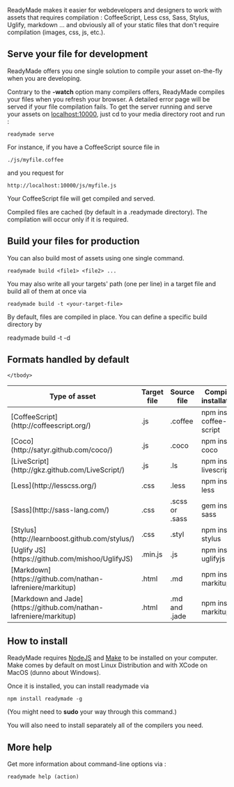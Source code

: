 

ReadyMade makes it easier for webdevelopers and designers to work with 
assets that requires compilation : CoffeeScript, Less css, Sass, Stylus, Uglify, markdown ... and obviously all of your static files that don't require compilation (images, css, js, etc.).







Serve your file for development
------------------------------------------------

ReadyMade offers you one single solution to compile 
your asset on-the-fly when you are developing.

Contrary to the **-watch** option many compilers offers,
ReadyMade compiles your files when you refresh your browser.
A detailed error page will be served if your file compilation fails.
To get the server running and serve your assets on [localhost:10000](http://localhost:1000/), just cd to your media directory root and run :

    readymade serve


For instance, if you have a CoffeeScript source file in

    ./js/myfile.coffee

and you request for 

	http://localhost:10000/js/myfile.js

Your CoffeeScript file will get compiled and served.

Compiled files are cached (by default in a .readymade directory). The compilation will occur only if it is required.




Build your files for production
------------------------------------------------


You can also build most of assets using one single command.

    readymade build <file1> <file2> ...

You may also write all your targets' path (one per line) in a target file and build all of them at once via

	readymade build -t <your-target-file>

By default, files are compiled in place.  You can define a specific build 
directory by 

   readymade build -t <your-target-file> -d <your-build-dir>


Formats handled by default
------------------------------------


<table>
	<thead>
		<tr>
			<th>Type of asset</th>
			<th>Target file</th>
			<th>Source file</th>
			<th>Compiler installation</th>
		</tr>
	</thead>
	<tbody>
		<tr>
			<td>[CoffeeScript](http://coffeescript.org/)</td>
			<td>.js</td>
			<td>.coffee</td>
			<td class='command'>npm install coffee-script</td>
		</tr>
		<tr>
			<td>[Coco](http://satyr.github.com/coco/)</td>
			<td>.js</td>
			<td>.coco</td>
			<td class='command'>npm install coco</td>
		</tr>
		<tr>
			<td>[LiveScript](http://gkz.github.com/LiveScript/)</td>
			<td>.js</td>
			<td>.ls</td>
			<td class='command'>npm install livescript</td>
		</tr>
		<tr>
			<td>[Less](http://lesscss.org/)</td>
			<td>.css</td>
			<td>.less</td>
			<td class='command'>npm install less</td>
		</tr>
		<tr>
			<td>[Sass](http://sass-lang.com/)</td>
			<td>.css</td>
			<td>.scss or .sass</td>
			<td class='command'>gem install sass</td>
		</tr>
		<tr>
			<td>[Stylus](http://learnboost.github.com/stylus/)</td>
			<td>.css</td>
			<td>.styl</td>
			<td class='command'>npm install stylus</td>
		</tr>
		<tr>
			<td>[Uglify JS](https://github.com/mishoo/UglifyJS)</td>
			<td>.min.js</td>
			<td>.js</td>
			<td class='command'>npm install uglifyjs</td>
		</tr>
		<tr>
			<td>[Markdown](https://github.com/nathan-lafreniere/markitup)</td>
			<td>.html</td>
			<td>.md</td>
			<td class='command'>npm install markitup</td>
		</tr>
		<tr>
			<td>[Markdown and Jade](https://github.com/nathan-lafreniere/markitup)</td>
			<td>.html</td>
			<td>.md and .jade</td>
			<td class='command'>npm install markitup</td>
		</tr>

	</tbody>
</table>




How to install
------------------------

ReadyMade requires [NodeJS](http://nodejs.org/) and [Make](http://fr.wikipedia.org/wiki/Make) to be installed on your computer.
Make comes by default on most Linux Distribution and with XCode on MacOS (dunno about Windows).

Once it is installed, you can install readymade via 

    npm install readymade -g

(You might need to **sudo** your way through this command.)

You will also need to install separately all of the compilers you need.


 

 More help
------------------------------------

Get more information about command-line options via :

    readymade help (action)

